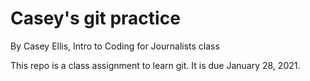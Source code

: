 # Casey's git practice

By Casey Ellis, Intro to Coding for Journalists class

This repo is a class assignment to learn git. It is due January 28, 2021.
